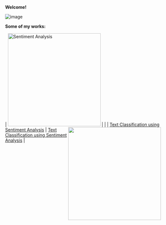 **Welcome!**

![image](https://user-images.githubusercontent.com/91697032/144334944-538b28c3-ffd9-488d-b716-2e418dd9d5bd.png)

**Some of my works:**

| <img src="https://user-images.githubusercontent.com/91697032/144442015-293ea4f5-4cf6-487f-b515-b8fa97df0175.png" width="300" height="300" title="Sentiment Analysis"> | <img align="right" src="https://user-images.githubusercontent.com/91697032/144442015-293ea4f5-4cf6-487f-b515-b8fa97df0175.png" width="300" height="300"> |
| [Text Classification using Sentiment Analysis](https://github.com/mydatascienceprojects/Zinnia_Portfolio/blob/main/reviews-sentiment-analysis-95-7-accuracy.ipynb) | [Text Classification using Sentiment Analysis](https://github.com/mydatascienceprojects/Zinnia_Portfolio/blob/main/reviews-sentiment-analysis-95-7-accuracy.ipynb) |


